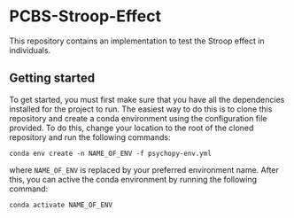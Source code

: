 # PCBS-Stroop-Effect
This repository contains an implementation to test the Stroop effect in individuals. 
## Getting started
To get started, you must first make sure that you have all the dependencies installed for the project to run. The easiest way to do this is to clone this repository and create a conda environment using the configuration file provided. To do this, change your location to the root of the cloned repository and run the following commands: 
```
conda env create -n NAME_OF_ENV -f psychopy-env.yml
```

where ```NAME_OF_ENV``` is replaced by your preferred environment name. After this, you can active the conda environment by running the following command:
```
conda activate NAME_OF_ENV
```
